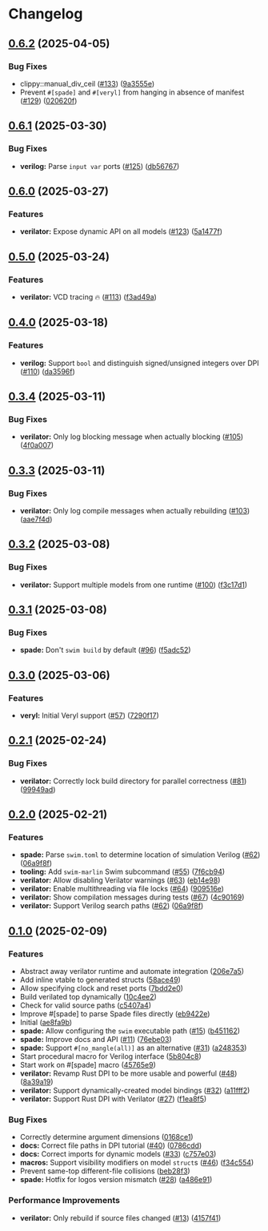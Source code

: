 # Changelog

## [0.6.2](https://github.com/ethanuppal/marlin/compare/v0.6.1...v0.6.2) (2025-04-05)


### Bug Fixes

* clippy::manual_div_ceil ([#133](https://github.com/ethanuppal/marlin/issues/133)) ([9a3555e](https://github.com/ethanuppal/marlin/commit/9a3555e13c6f94189ad7f68fd7ee0a42f13add11))
* Prevent `#[spade]` and `#[veryl]` from hanging in absence of manifest ([#129](https://github.com/ethanuppal/marlin/issues/129)) ([020620f](https://github.com/ethanuppal/marlin/commit/020620f94059d81b650ed263a97b18e70cfd8c5d))

## [0.6.1](https://github.com/ethanuppal/marlin/compare/v0.6.0...v0.6.1) (2025-03-30)


### Bug Fixes

* **verilog:** Parse `input var` ports ([#125](https://github.com/ethanuppal/marlin/issues/125)) ([db56767](https://github.com/ethanuppal/marlin/commit/db56767ee7b0c156dae77f0ff1e3f4b524c9d0cd))

## [0.6.0](https://github.com/ethanuppal/marlin/compare/v0.5.0...v0.6.0) (2025-03-27)


### Features

* **verilator:** Expose dynamic API on all models ([#123](https://github.com/ethanuppal/marlin/issues/123)) ([5a1477f](https://github.com/ethanuppal/marlin/commit/5a1477fd6745f762504ded98cc5e4d54844c1351))

## [0.5.0](https://github.com/ethanuppal/marlin/compare/v0.4.0...v0.5.0) (2025-03-24)


### Features

* **verilator:** VCD tracing 🔥 ([#113](https://github.com/ethanuppal/marlin/issues/113)) ([f3ad49a](https://github.com/ethanuppal/marlin/commit/f3ad49a6e0fe10dda25b04f88364331f647f7591))

## [0.4.0](https://github.com/ethanuppal/marlin/compare/v0.3.4...v0.4.0) (2025-03-18)


### Features

* **verilog:** Support `bool` and distinguish signed/unsigned integers over DPI ([#110](https://github.com/ethanuppal/marlin/issues/110)) ([da3596f](https://github.com/ethanuppal/marlin/commit/da3596f0d46fd74a3e536f99a5463e26a7dfb635))

## [0.3.4](https://github.com/ethanuppal/marlin/compare/v0.3.3...v0.3.4) (2025-03-11)


### Bug Fixes

* **verilator:** Only log blocking message when actually blocking ([#105](https://github.com/ethanuppal/marlin/issues/105)) ([4f0a007](https://github.com/ethanuppal/marlin/commit/4f0a007e6e96ce22b350cbceffa58b9f5fb7101a))

## [0.3.3](https://github.com/ethanuppal/marlin/compare/v0.3.2...v0.3.3) (2025-03-11)


### Bug Fixes

* **verilator:** Only log compile messages when actually rebuilding ([#103](https://github.com/ethanuppal/marlin/issues/103)) ([aae7f4d](https://github.com/ethanuppal/marlin/commit/aae7f4d250eebf34c39570eed7fd9bebd3db62f4))

## [0.3.2](https://github.com/ethanuppal/marlin/compare/v0.3.1...v0.3.2) (2025-03-08)


### Bug Fixes

* **verilator:** Support multiple models from one runtime ([#100](https://github.com/ethanuppal/marlin/issues/100)) ([f3c17d1](https://github.com/ethanuppal/marlin/commit/f3c17d16c4cf73b5b54dedf177fc8095d3257379))

## [0.3.1](https://github.com/ethanuppal/marlin/compare/v0.3.0...v0.3.1) (2025-03-08)


### Bug Fixes

* **spade:** Don't `swim build` by default ([#96](https://github.com/ethanuppal/marlin/issues/96)) ([f5adc52](https://github.com/ethanuppal/marlin/commit/f5adc520870ae187dca5b5dfb4992be9e8931444))

## [0.3.0](https://github.com/ethanuppal/marlin/compare/v0.2.1...v0.3.0) (2025-03-06)


### Features

* **veryl:** Initial Veryl support ([#57](https://github.com/ethanuppal/marlin/issues/57)) ([7290f17](https://github.com/ethanuppal/marlin/commit/7290f173f0afe9758e28ff955c38cf0473ce37ed))

## [0.2.1](https://github.com/ethanuppal/marlin/compare/v0.2.0...v0.2.1) (2025-02-24)


### Bug Fixes

* **verilator:** Correctly lock build directory for parallel correctness ([#81](https://github.com/ethanuppal/marlin/issues/81)) ([99949ad](https://github.com/ethanuppal/marlin/commit/99949ad81f32bc99649cb7d1462a703590869ffe))

## [0.2.0](https://github.com/ethanuppal/marlin/compare/v0.1.0...v0.2.0) (2025-02-21)


### Features

* **spade:** Parse `swim.toml` to determine location of simulation Verilog ([#62](https://github.com/ethanuppal/marlin/issues/62)) ([06a9f8f](https://github.com/ethanuppal/marlin/commit/06a9f8f190ec06919ba20747e5bb38da377d1f03))
* **tooling:** Add `swim-marlin` Swim subcommand ([#55](https://github.com/ethanuppal/marlin/issues/55)) ([7f6cb94](https://github.com/ethanuppal/marlin/commit/7f6cb94d69aa9ebc2247f8ae8b75d1b6eae67576))
* **verilator:** Allow disabling Verilator warnings ([#63](https://github.com/ethanuppal/marlin/issues/63)) ([eb14e98](https://github.com/ethanuppal/marlin/commit/eb14e988d8844a8da739c6771a9895d4517cad44))
* **verilator:** Enable multithreading via file locks ([#64](https://github.com/ethanuppal/marlin/issues/64)) ([909516e](https://github.com/ethanuppal/marlin/commit/909516e04057ca99b4c0279a0fe1d00f5e11cadc))
* **verilator:** Show compilation messages during tests ([#67](https://github.com/ethanuppal/marlin/issues/67)) ([4c90169](https://github.com/ethanuppal/marlin/commit/4c9016969fa70ee077d8c3b730f0eed2dbf777a3))
* **verilator:** Support Verilog search paths ([#62](https://github.com/ethanuppal/marlin/issues/62)) ([06a9f8f](https://github.com/ethanuppal/marlin/commit/06a9f8f190ec06919ba20747e5bb38da377d1f03))

## [0.1.0](https://github.com/ethanuppal/marlin/compare/v0.1.0...v0.1.0) (2025-02-09)


### Features

* Abstract away verilator runtime and automate integration ([206e7a5](https://github.com/ethanuppal/marlin/commit/206e7a5eaa40ad37dfbef9198950b6e635d11962))
* Add inline vtable to generated structs ([58ace49](https://github.com/ethanuppal/marlin/commit/58ace49722abd5bc37417b38391d863aa555e2ef))
* Allow specifying clock and reset ports ([7bdd2e0](https://github.com/ethanuppal/marlin/commit/7bdd2e00433b0fff99788de2479c897559368fa2))
* Build verilated top dynamically ([10c4ee2](https://github.com/ethanuppal/marlin/commit/10c4ee2e180aa772bf0f0429e2b9bfc91aede7f0))
* Check for valid source paths ([c5407a4](https://github.com/ethanuppal/marlin/commit/c5407a4a5b512a5b012e5d8ddd085824c5d48b2a))
* Improve #[spade] to parse Spade files directly ([eb9422e](https://github.com/ethanuppal/marlin/commit/eb9422e7967c4832f429fd882b5507f9d2150e3c))
* Initial ([ae8fa9b](https://github.com/ethanuppal/marlin/commit/ae8fa9b8fbdbfd18f9018e35a6046562aff23139))
* **spade:** Allow configuring the `swim` executable path ([#15](https://github.com/ethanuppal/marlin/issues/15)) ([b451162](https://github.com/ethanuppal/marlin/commit/b45116289548bb0082f5d639f7d980fd58a07177))
* **spade:** Improve docs and API ([#11](https://github.com/ethanuppal/marlin/issues/11)) ([76ebe03](https://github.com/ethanuppal/marlin/commit/76ebe036494ec3e6151897d1ac6869ef454eb1e3))
* **spade:** Support `#[no_mangle(all)]` as an alternative ([#31](https://github.com/ethanuppal/marlin/issues/31)) ([a248353](https://github.com/ethanuppal/marlin/commit/a2483531924d125fddc3c6b96f06375ec62c632a))
* Start procedural macro for Verilog interface ([5b804c8](https://github.com/ethanuppal/marlin/commit/5b804c8757f3a2c080ec3b161c595b0c699cedf9))
* Start work on #[spade] macro ([45765e9](https://github.com/ethanuppal/marlin/commit/45765e90e5aa2d20475a3c8dab628a21f3bcff70))
* **verilator:** Revamp Rust DPI to be more usable and powerful ([#48](https://github.com/ethanuppal/marlin/issues/48)) ([8a39a19](https://github.com/ethanuppal/marlin/commit/8a39a197b99f798e1ddbea27e9dff04a11e73c8c))
* **verilator:** Support dynamically-created model bindings ([#32](https://github.com/ethanuppal/marlin/issues/32)) ([a11fff2](https://github.com/ethanuppal/marlin/commit/a11fff2b54092e556da56e198ed768aa6f39d0cc))
* **verilator:** Support Rust DPI with Verilator ([#27](https://github.com/ethanuppal/marlin/issues/27)) ([f1ea8f5](https://github.com/ethanuppal/marlin/commit/f1ea8f592723f691f69c0342403caabce7635aec))


### Bug Fixes

* Correctly determine argument dimensions ([0168ce1](https://github.com/ethanuppal/marlin/commit/0168ce127a312cb683e22ab2db5b431840c4b47b))
* **docs:** Correct file paths in DPI tutorial ([#40](https://github.com/ethanuppal/marlin/issues/40)) ([0786cdd](https://github.com/ethanuppal/marlin/commit/0786cdd1d63f36d22ed140878a6db454e5263a5c))
* **docs:** Correct imports for dynamic models ([#33](https://github.com/ethanuppal/marlin/issues/33)) ([c757e03](https://github.com/ethanuppal/marlin/commit/c757e034dfdf087114f74faffd281b065912c6fd))
* **macros:** Support visibility modifiers on model `struct`s ([#46](https://github.com/ethanuppal/marlin/issues/46)) ([f34c554](https://github.com/ethanuppal/marlin/commit/f34c554a5afee5b1b081ecac2ab1bcf786c3ba9e))
* Prevent same-top different-file collisions ([beb28f3](https://github.com/ethanuppal/marlin/commit/beb28f3af8ed562bd9e57aac25d867d3e3e769b9))
* **spade:** Hotfix for logos version mismatch ([#28](https://github.com/ethanuppal/marlin/issues/28)) ([a486e91](https://github.com/ethanuppal/marlin/commit/a486e91efd7a09972bd30efb5e2d3f20ca2c30a7))


### Performance Improvements

* **verilator:** Only rebuild if source files changed ([#13](https://github.com/ethanuppal/marlin/issues/13)) ([4157f41](https://github.com/ethanuppal/marlin/commit/4157f41fc9430130f78ca21a2adf181e78fc8e72))
